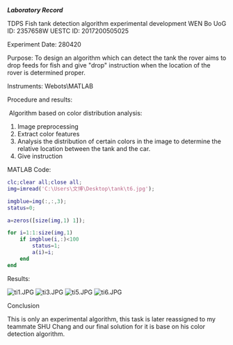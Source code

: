 ***Laboratory Record***

TDPS Fish tank detection algorithm experimental development 
WEN Bo 
UoG ID: 2357658W
UESTC ID: 2017200505025

Experiment Date: 280420

Purpose: To design an algorithm which can detect the tank the rover aims to drop feeds for fish and give "drop" instruction when the location of the rover is determined proper.

Instruments: Webots\MATLAB

Procedure and results:

​    Algorithm based on color distribution analysis: 

1.   Image preprocessing
2.   Extract color features
3.   Analysis the distribution of certain colors in the image to determine the relative location between the tank and the car.
4.   Give instruction



MATLAB Code:

```matlab
clc;clear all;close all;
img=imread('C:\Users\文博\Desktop\tank\t6.jpg');

imgblue=img(:,:,3);
status=0;

a=zeros([size(img,1) 1]);

for i=1:1:size(img,1)
    if imgblue(i,:)<100
        status=1;
        a(i)=i;
    end
end
```



Results:

![ti1.JPG](https://images.zenhubusercontent.com/5e70d3478ec11b0fa1ec205a/d0d5cb6a-cb98-4362-b569-485e1e3fe0be)
![ti3.JPG](https://images.zenhubusercontent.com/5e70d3478ec11b0fa1ec205a/5ffe2748-b93b-432a-8819-158c13f985c6)
![ti5.JPG](https://images.zenhubusercontent.com/5e70d3478ec11b0fa1ec205a/9a013b64-c624-4686-bc6b-b8256443e350)
![ti6.JPG](https://images.zenhubusercontent.com/5e70d3478ec11b0fa1ec205a/7604a03e-6b77-40ec-b5a8-ff71df3469c2)





Conclusion

This is only an experimental algorithm, this task is later reassigned to my teammate SHU Chang and our final solution for it is base on his color detection algorithm.